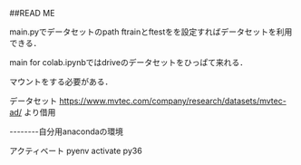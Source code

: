 ##READ ME

main.pyでデータセットのpath ftrainとftestをを設定すればデータセットを利用できる．

main for colab.ipynbではdriveのデータセットをひっぱて来れる．

マウントをする必要がある．　

データセット 
https://www.mvtec.com/company/research/datasets/mvtec-ad/
より借用


--------自分用anacondaの環境

アクティベート
pyenv activate py36
